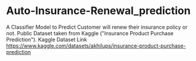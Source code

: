 # Auto-Insurance-Renewal_prediction
A  Classifier Model to Predict Customer will renew their insurance policy or not. Public Dataset taken from Kaggle ("Insurance Product Purchase Prediction").
Kaggle Dataset Link <https://www.kaggle.com/datasets/akhilups/insurance-product-purchase-prediction>
